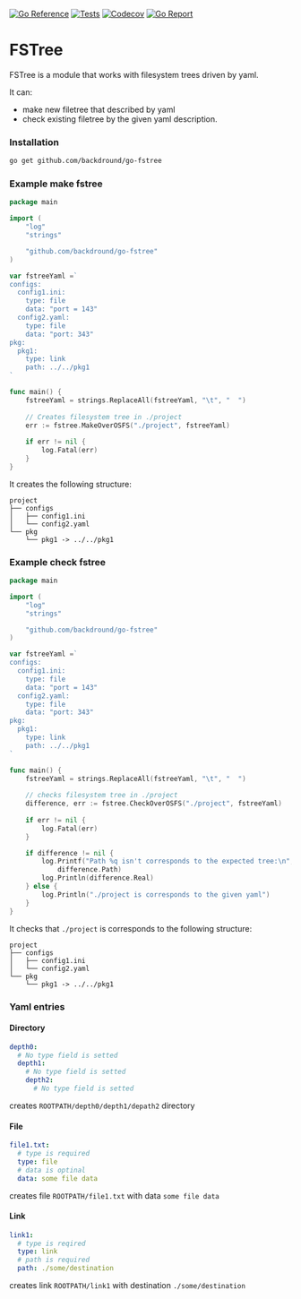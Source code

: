 [![Go Reference](https://img.shields.io/badge/go-reference-%2300ADD8?style=flat-square)](https://pkg.go.dev/github.com/backdround/go-fstree)
[![Tests](https://img.shields.io/github/workflow/status/backdround/go-fstree/tests?label=tests&style=flat-square)](https://github.com/backdround/go-fstree/actions)
[![Codecov](https://img.shields.io/codecov/c/github/backdround/go-fstree?style=flat-square)](https://app.codecov.io/gh/backdround/go-fstree/)
[![Go Report](https://goreportcard.com/badge/github.com/backdround/go-fstree?style=flat-square)](https://goreportcard.com/report/github.com/backdround/go-fstree)

# FSTree

FSTree is a module that works with filesystem trees driven by yaml.

It can:
- make new filetree that described by yaml
- check existing filetree by the given yaml description.

### Installation

```bash
go get github.com/backdround/go-fstree
```

### Example make fstree

```go
package main

import (
	"log"
	"strings"

	"github.com/backdround/go-fstree"
)

var fstreeYaml =`
configs:
  config1.ini:
    type: file
    data: "port = 143"
  config2.yaml:
    type: file
    data: "port: 343"
pkg:
  pkg1:
    type: link
    path: ../../pkg1
`

func main() {
	fstreeYaml = strings.ReplaceAll(fstreeYaml, "\t", "  ")
	
	// Creates filesystem tree in ./project
	err := fstree.MakeOverOSFS("./project", fstreeYaml)
	
	if err != nil {
		log.Fatal(err)
	}
}
```

It creates the following structure:
```
project
├── configs
│   ├── config1.ini
│   └── config2.yaml
└── pkg
    └── pkg1 -> ../../pkg1
```

### Example check fstree

```go
package main

import (
	"log"
	"strings"

	"github.com/backdround/go-fstree"
)

var fstreeYaml =`
configs:
  config1.ini:
    type: file
    data: "port = 143"
  config2.yaml:
    type: file
    data: "port: 343"
pkg:
  pkg1:
    type: link
    path: ../../pkg1
`

func main() {
	fstreeYaml = strings.ReplaceAll(fstreeYaml, "\t", "  ")
	
	// checks filesystem tree in ./project
	difference, err := fstree.CheckOverOSFS("./project", fstreeYaml)
	
	if err != nil {
		log.Fatal(err)
	}

	if difference != nil {
		log.Printf("Path %q isn't corresponds to the expected tree:\n",
			difference.Path)
		log.Println(difference.Real)
	} else {
		log.Println("./project is corresponds to the given yaml")
	}
}
```

It checks that `./project` is corresponds to the following structure:
```
project
├── configs
│   ├── config1.ini
│   └── config2.yaml
└── pkg
    └── pkg1 -> ../../pkg1
```


### Yaml entries

#### Directory
```yaml
depth0:
  # No type field is setted
  depth1:
    # No type field is setted
    depth2:
      # No type field is setted
```
creates `ROOTPATH/depth0/depth1/depath2` directory

#### File
```yaml
file1.txt:
  # type is required
  type: file
  # data is optinal
  data: some file data
```
creates file `ROOTPATH/file1.txt` with data `some file data`

#### Link
```yaml
link1:
  # type is reqired
  type: link
  # path is required
  path: ./some/destination
```
creates link `ROOTPATH/link1` with destination `./some/destination`

